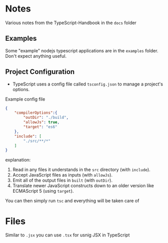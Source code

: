 # Notes

Various notes from the TypeScript-Handbook in the `docs` folder

## Examples

Some "example" nodejs typescript applications are in the `examples` folder. Don't expect anything useful.

## Project Configuration

* TypeScript uses a config file called `tsconfig.json` to manage a project's options.

Example config file
```json
{
    "compilerOptions":{
        "outDir": "./build",
        "allowJs": true,
        "target": "es6"
    },
    "include": [
        "./src/**/*"
    ]
}
```

explanation:

1. Read in any files it understands in the `src` directory (with `include`).
2. Accept JavaScript files as inputs (with `allowJs`).
3. Emit all of the output files in `built` (with `outDir`).
4. Translate newer JavaScript constructs down to an older version like ECMAScript 5 (using `target`).

You can then simply run `tsc` and everything will be taken care of



# Files

Similar to `.jsx` you can use `.tsx` for usnig JSX in TypeScript
